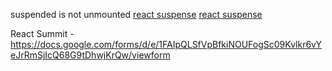 suspended is not unmounted
[react suspense](../draft/react-suspense.md)
[react suspense](../notes/react-suspense.md)

React Summit - https://docs.google.com/forms/d/e/1FAIpQLSfVpBfkiNOUFogSc09Kvlkr6vYeJrRmSjIcQ68G9tDhwjKrQw/viewform


